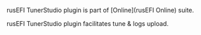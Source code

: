 rusEFI TunerStudio plugin is part of [Online](rusEFI Online) suite.

rusEFI TunerStudio plugin facilitates tune & logs upload.
